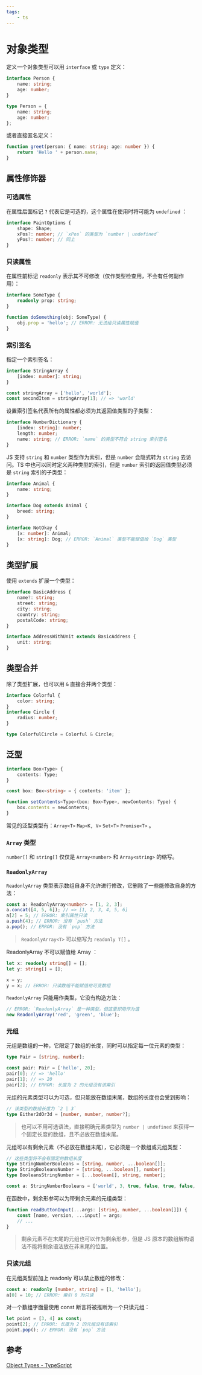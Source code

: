 ```yaml
---
tags:
    - ts
---
```


# 对象类型

定义一个对象类型可以用 `interface` 或 `type` 定义：

```ts
interface Person {
    name: string;
    age: number;
}
```

```ts
type Person = {
    name: string;
    age: number;
};
```

或者直接匿名定义：

```ts
function greet(person: { name: string; age: number }) {
    return 'Hello ' + person.name;
}
```

## 属性修饰器

### 可选属性

在属性后面标记 `?` 代表它是可选的，这个属性在使用时将可能为 `undefined` ：

```ts
interface PaintOptions {
    shape: Shape;
    xPos?: number; // `xPos` 的类型为 `number | undefined`
    yPos?: number; // 同上
}
```

### 只读属性

在属性前标记 `readonly` 表示其不可修改（仅作类型检查用，不会有任何副作用）：

```ts
interface SomeType {
    readonly prop: string;
}

function doSomething(obj: SomeType) {
    obj.prop = 'hello'; // ERROR: 无法给只读属性赋值
}
```

### 索引签名

指定一个索引签名：

```ts
interface StringArray {
    [index: number]: string;
}

const stringArray = ['hello', 'world'];
const secondItem = stringArray[1]; // => 'world'
```

设置索引签名代表所有的属性都必须为其返回值类型的子类型：

```ts
interface NumberDictionary {
    [index: string]: number;
    length: number;
    name: string; // ERROR: `name` 的类型不符合 string 索引签名
}
```

JS 支持 `string` 和 `number` 类型作为索引，但是 `number` 会隐式转为 `string` 去访问。TS 中也可以同时定义两种类型的索引，但是 `number` 索引的返回值类型必须是 `string` 索引的子类型：

```ts
interface Animal {
    name: string;
}

interface Dog extends Animal {
    breed: string;
}

interface NotOkay {
    [x: number]: Animal;
    [x: string]: Dog; // ERROR: `Animal` 类型不能赋值给 `Dog` 类型
}
```

## 类型扩展

使用 `extends` 扩展一个类型：

```ts
interface BasicAddress {
    name?: string;
    street: string;
    city: string;
    country: string;
    postalCode: string;
}

interface AddressWithUnit extends BasicAddress {
    unit: string;
}
```

## 类型合并

除了类型扩展，也可以用 `&` 直接合并两个类型：

```ts
interface Colorful {
    color: string;
}
interface Circle {
    radius: number;
}

type ColorfulCircle = Colorful & Circle;
```

## 泛型

```ts
interface Box<Type> {
    contents: Type;
}

const box: Box<string> = { contents: 'item' };

function setContents<Type>(box: Box<Type>, newContents: Type) {
    box.contents = newContents;
}
```

常见的泛型类型有：`Array<T>` `Map<K, V>` `Set<T>` `Promise<T>` 。

### `Array` 类型

`number[]` 和 `string[]` 仅仅是 `Array<number>` 和 `Array<string>` 的缩写。

### `ReadonlyArray`

`ReadonlyArray` 类型表示数组自身不允许进行修改，它删除了一些能修改自身的方法：

```ts
const a: ReadonlyArray<number> = [1, 2, 3];
a.concat([4, 5, 6]); // => [1, 2, 3, 4, 5, 6]
a[2] = 5; // ERROR: 索引属性只读
a.push(4); // ERROR: 没有 `push` 方法
a.pop(); // ERROR: 没有 `pop` 方法
```

> `ReadonlyArray<T>` 可以缩写为 `readonly T[]` 。

ReadonlyArray 不可以赋值给 Array ：

```ts
let x: readonly string[] = [];
let y: string[] = [];

x = y;
y = x; // ERROR: 只读数组不能赋值给可变数组
```

`ReadonlyArray` 只能用作类型，它没有构造方法：

```ts
// ERROR: `ReadonlyArray` 是一种类型，但这里却用作为值
new ReadonlyArray('red', 'green', 'blue');
```

### 元组

元组是数组的一种，它限定了数组的长度，同时可以指定每一位元素的类型：

```ts
type Pair = [string, number];

const pair: Pair = ['hello', 20];
pair[0]; // => 'hello'
pair[1]; // => 20
pair[2]; // ERROR: 长度为 2 的元组没有该索引
```

元组的元素类型可以为可选，但只能放在数组末尾，数组的长度也会受到影响：

```ts
// 该类型的数组长度为 `2 | 3`
type Either2dOr3d = [number, number, number?];
```

> 也可以不用可选语法，直接明确元素类型为 `number | undefined` 来获得一个固定长度的数组，且不必放在数组末尾。

元组可以有剩余元素（不必放在数组末尾），它必须是一个数组或元组类型：

```ts
// 这些类型将不会有固定的数组长度
type StringNumberBooleans = [string, number, ...boolean[]];
type StringBooleansNumber = [string, ...boolean[], number];
type BooleansStringNumber = [...boolean[], string, number];

const a: StringNumberBooleans = ['world', 3, true, false, true, false, true];
```

在函数中，剩余形参可以为带剩余元素的元组类型：

```ts
function readButtonInput(...args: [string, number, ...boolean[]]) {
    const [name, version, ...input] = args;
    // ...
}
```

> 剩余元素不在末尾的元组也可以作为剩余形参，但是 JS 原本的数组解构语法不能将剩余语法放在非末尾的位置。

### 只读元组

在元组类型前加上 readonly 可以禁止数组的修改：

```ts
const a: readonly [number, string] = [1, 'hello'];
a[0] = 10; // ERROR: 索引 0 为只读
```

对一个数组字面量使用 const 断言将被推断为一个只读元组：

```ts
let point = [3, 4] as const;
point[2]; // ERROR: 长度为 2 的元组没有该索引
point.pop(); // ERROR: 没有 `pop` 方法
```

## 参考

[Object Types - TypeScript](https://www.typescriptlang.org/docs/handbook/2/objects.html)
